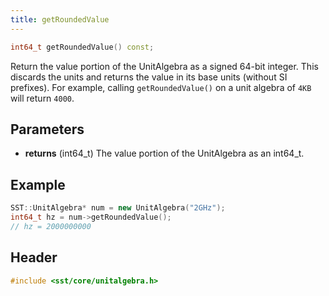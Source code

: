```yaml
---
title: getRoundedValue
---
```


```cpp
int64_t getRoundedValue() const;
```

Return the value portion of the UnitAlgebra as a signed 64-bit integer. This discards the units and returns the value in its base units (without SI prefixes). For example, calling `getRoundedValue()` on a unit algebra of `4KB` will return `4000`. 

## Parameters
* **returns** (int64_t) The value portion of the UnitAlgebra as an int64_t.

## Example

```cpp
SST::UnitAlgebra* num = new UnitAlgebra("2GHz");
int64_t hz = num->getRoundedValue();
// hz = 2000000000
```

## Header
```cpp
#include <sst/core/unitalgebra.h>
```
